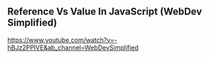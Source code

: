 ## Reference Vs Value In JavaScript (WebDev Simplified)
https://www.youtube.com/watch?v=-hBJz2PPIVE&ab_channel=WebDevSimplified